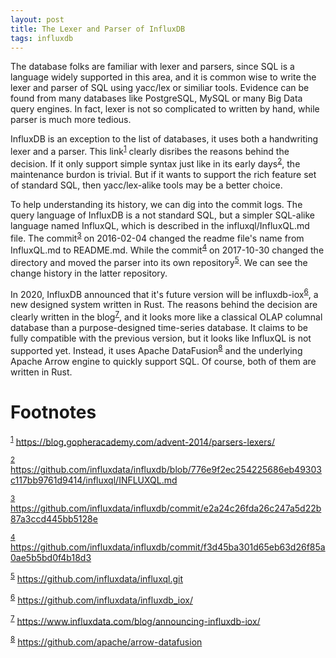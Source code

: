 ```yaml
---
layout: post
title: The Lexer and Parser of InfluxDB
tags: influxdb
---
```


The database folks are familiar with lexer and parsers, since SQL is a language 
widely supported in this area, and it is common wise to write the lexer and parser 
of SQL using yacc/lex or similiar tools. Evidence can be found from many databases
like PostgreSQL, MySQL or many Big Data query engines. In fact, lexer is 
not so complicated to written by hand, while parser is much more tedious. 

InfluxDB is an exception to the list of databases, it uses both a handwriting 
lexer and a parser. This link<sup><a id="fnr.1" class="footref" href="#fn.1">1</a></sup> clearly disribes the reasons behind the 
decision. If it only support simple syntax just like in its early days<sup><a id="fnr.2" class="footref" href="#fn.2">2</a></sup>, 
the maintenance burdon is trivial. But if it wants to support the rich feature 
set of standard SQL, then yacc/lex-alike tools may be a better choice.

To help understanding its history, we can dig into the commit logs. The query 
language of InfluxDB is a not standard SQL, but a simpler SQL-alike language 
named InfluxQL, which is described in the influxql/InfluxQL.md file. The
commit<sup><a id="fnr.3" class="footref" href="#fn.3">3</a></sup> on 2016-02-04 changed the readme file's name from InfluxQL.md to 
README.md. While the commit<sup><a id="fnr.4" class="footref" href="#fn.4">4</a></sup> on 2017-10-30 changed the directory 
and moved the parser into its own repository<sup><a id="fnr.5" class="footref" href="#fn.5">5</a></sup>. We can see the change
history in the latter repository.

In 2020, InfluxDB announced that it's future version will be influxdb-iox<sup><a id="fnr.6" class="footref" href="#fn.6">6</a></sup>,
a new designed system written in Rust. The reasons behind the decision are 
clearly written in the blog<sup><a id="fnr.7" class="footref" href="#fn.7">7</a></sup>, and it looks more like a classical OLAP
columnal database than a purpose-designed time-series database. It claims to 
be fully compatible with the previous version, but it looks like InfluxQL is 
not supported yet. Instead, it uses Apache DataFusion<sup><a id="fnr.8" class="footref" href="#fn.8">8</a></sup> and the underlying 
Apache Arrow engine to quickly support SQL. Of course, both of them are written 
in Rust.


# Footnotes

<sup><a id="fn.1" href="#fnr.1">1</a></sup> <https://blog.gopheracademy.com/advent-2014/parsers-lexers/>

<sup><a id="fn.2" href="#fnr.2">2</a></sup> <https://github.com/influxdata/influxdb/blob/776e9f2ec254225686eb49303c117bb9761d9414/influxql/INFLUXQL.md>

<sup><a id="fn.3" href="#fnr.3">3</a></sup> <https://github.com/influxdata/influxdb/commit/e2a24c26fda26c247a5d22b87a3ccd445bb5128e>

<sup><a id="fn.4" href="#fnr.4">4</a></sup> <https://github.com/influxdata/influxdb/commit/f3d45ba301d65eb63d26f85a0ae5b5bd0f4b18d3>

<sup><a id="fn.5" href="#fnr.5">5</a></sup> <https://github.com/influxdata/influxql.git>

<sup><a id="fn.6" href="#fnr.6">6</a></sup> <https://github.com/influxdata/influxdb_iox/>

<sup><a id="fn.7" href="#fnr.7">7</a></sup> <https://www.influxdata.com/blog/announcing-influxdb-iox/>

<sup><a id="fn.8" href="#fnr.8">8</a></sup> <https://github.com/apache/arrow-datafusion>

